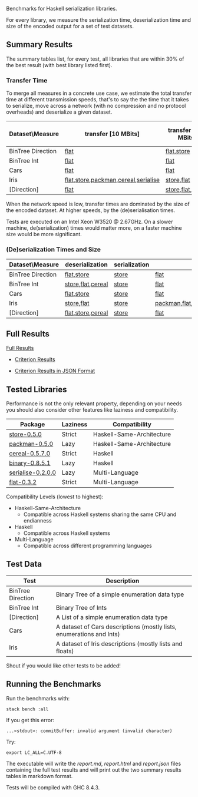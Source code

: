 Benchmarks for Haskell serialization libraries.

For every library, we measure the serialization time, deserialization time and size of the encoded output for a set of test datasets.

## Summary Results

The summary tables list, for every test, all libraries that are within 30% of the best result (with best library listed first).

### Transfer Time

To merge all measures in a concrete use case, we estimate the total transfer time at different transmission speeds, that's to say the the time that it takes to serialize, move across a network (with no compression and no protocol overheads) and deserialize a given dataset.

|Dataset\Measure|transfer [10 MBits]|transfer [100 MBits]|transfer [1000 MBits]|
| ---| ---| ---| ---|            
|BinTree Direction|[flat](https://hackage.haskell.org/package/flat)|[flat](https://hackage.haskell.org/package/flat),[store](https://hackage.haskell.org/package/store)|[store](https://hackage.haskell.org/package/store),[flat](https://hackage.haskell.org/package/flat)|
|BinTree Int|[flat](https://hackage.haskell.org/package/flat)|[flat](https://hackage.haskell.org/package/flat)|[store](https://hackage.haskell.org/package/store),[flat](https://hackage.haskell.org/package/flat)|
|Cars|[flat](https://hackage.haskell.org/package/flat)|[flat](https://hackage.haskell.org/package/flat)|[store](https://hackage.haskell.org/package/store),[flat](https://hackage.haskell.org/package/flat)|
|Iris|[flat](https://hackage.haskell.org/package/flat),[store](https://hackage.haskell.org/package/store),[packman](https://hackage.haskell.org/package/packman),[cereal](https://hackage.haskell.org/package/cereal),[serialise](https://hackage.haskell.org/package/serialise)|[store](https://hackage.haskell.org/package/store),[flat](https://hackage.haskell.org/package/flat)|[store](https://hackage.haskell.org/package/store)|
|[Direction]|[flat](https://hackage.haskell.org/package/flat)|[store](https://hackage.haskell.org/package/store),[flat](https://hackage.haskell.org/package/flat),[cereal](https://hackage.haskell.org/package/cereal)|[store](https://hackage.haskell.org/package/store),[flat](https://hackage.haskell.org/package/flat)|

When the network speed is low, transfer times are dominated by the size of the encoded dataset. At higher speeds, by the (de)serialisation times.

Tests are executed on an Intel Xeon W3520 @ 2.67GHz. On a slower machine, de(serialization) times would matter more, on a faster machine size would be more significant.

### (De)serialization Times and Size

|Dataset\Measure|deserialization|serialization|size|
| ---| ---| ---| ---|            
|BinTree Direction|[flat](https://hackage.haskell.org/package/flat),[store](https://hackage.haskell.org/package/store)|[store](https://hackage.haskell.org/package/store)|[flat](https://hackage.haskell.org/package/flat)|
|BinTree Int|[store](https://hackage.haskell.org/package/store),[flat](https://hackage.haskell.org/package/flat),[cereal](https://hackage.haskell.org/package/cereal)|[store](https://hackage.haskell.org/package/store)|[flat](https://hackage.haskell.org/package/flat)|
|Cars|[flat](https://hackage.haskell.org/package/flat),[store](https://hackage.haskell.org/package/store)|[store](https://hackage.haskell.org/package/store)|[flat](https://hackage.haskell.org/package/flat)|
|Iris|[store](https://hackage.haskell.org/package/store),[flat](https://hackage.haskell.org/package/flat)|[store](https://hackage.haskell.org/package/store)|[packman](https://hackage.haskell.org/package/packman),[flat](https://hackage.haskell.org/package/flat),[cereal](https://hackage.haskell.org/package/cereal),[store](https://hackage.haskell.org/package/store),[serialise](https://hackage.haskell.org/package/serialise)|
|[Direction]|[flat](https://hackage.haskell.org/package/flat),[store](https://hackage.haskell.org/package/store),[cereal](https://hackage.haskell.org/package/cereal)|[store](https://hackage.haskell.org/package/store)|[flat](https://hackage.haskell.org/package/flat)|


## Full Results

[Full Results](report.md)

* [Criterion Results](https://rawgit.com/haskell-perf/serialization/master/report.html)

* [Criterion Results in JSON Format](https://raw.githubusercontent.com/haskell-perf/serialization/master/report.json)

## Tested Libraries

Performance is not the only relevant property, depending on your needs you should also consider other features like laziness and compatibility.

| Package                                                            | Laziness | Compatibility             |
| ---                                                                | ---      | ---                       |
| [store-0.5.0](https://hackage.haskell.org/package/store)         | Strict   | Haskell-Same-Architecture |
| [packman-0.5.0](http://hackage.haskell.org/package/packman)        | Lazy     | Haskell-Same-Architecture |
| [cereal-0.5.7.0](http://hackage.haskell.org/package/cereal)        | Strict   | Haskell                   |
| [binary-0.8.5.1](http://hackage.haskell.org/package/binary)        | Lazy     | Haskell                   |
| [serialise-0.2.0.0](https://hackage.haskell.org/package/serialise) | Lazy     | Multi-Language            |
| [flat-0.3.2](https://hackage.haskell.org/package/flat)                    | Strict   | Multi-Language            |

Compatibility Levels (lowest to highest):
* Haskell-Same-Architecture
  - Compatible across Haskell systems sharing the same CPU and endianness
* Haskell
  - Compatible across Haskell systems
* Multi-Language
  - Compatible across different programming languages

## Test Data

| Test              | Description                                                          |
| ---               | ---                                                                  |
| BinTree Direction | Binary Tree of a simple enumeration data type                        |
| BinTree Int       | Binary Tree of Ints                                                  |
| [Direction]       | A List of a simple enumeration data type                             |
| Cars              | A dataset of Cars descriptions (mostly lists, enumerations and Ints) |
| Iris              | A dataset of Iris descriptions (mostly lists and floats)             |

Shout if you would like other tests to be added!

## Running the Benchmarks

Run the benchmarks with:

`stack bench :all`

If you get this error:

`...<stdout>: commitBuffer: invalid argument (invalid character)`

Try:

`export LC_ALL=C.UTF-8`

The executable will write the *report.md*, *report.html* and *report.json* files containing the full test results and will print out the two summary results tables in markdown format.

Tests will be compiled with GHC 8.4.3.

